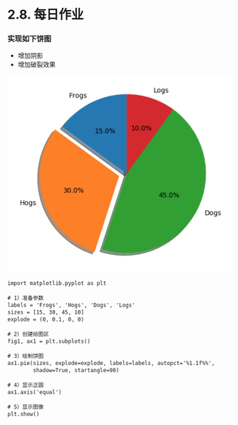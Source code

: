 # 2.8. 每日作业

### 实现如下饼图

*   增加阴影
*   增加破裂效果

![作业1](../images/作业1.png)

    import matplotlib.pyplot as plt
    
    # 1）准备参数
    labels = 'Frogs', 'Hogs', 'Dogs', 'Logs'
    sizes = [15, 30, 45, 10]
    explode = (0, 0.1, 0, 0)
    
    # 2）创建绘图区
    fig1, ax1 = plt.subplots()
    
    # 3）绘制饼图
    ax1.pie(sizes, explode=explode, labels=labels, autopct='%1.1f%%',
            shadow=True, startangle=90)
    
    # 4）显示正圆
    ax1.axis('equal')
    
    # 5）显示图像
    plt.show()
